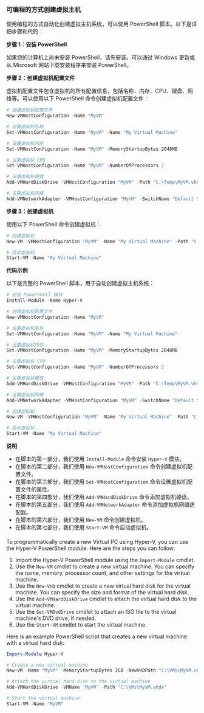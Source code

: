 
### 可编程的方式创建虚拟主机

使用编程的方式自动化创建虚拟主机系统，可以使用 PowerShell 脚本。以下是详细步骤和代码：

**步骤 1：安装 PowerShell**

如果您的计算机上尚未安装 PowerShell，请先安装。可以通过 Windows 更新或从 Microsoft 网站下载安装程序来安装 PowerShell。

**步骤 2：创建虚拟机配置文件**

虚拟机配置文件包含虚拟机的所有配置信息，包括名称、内存、CPU、硬盘、网络等。可以使用以下 PowerShell 命令创建虚拟机配置文件：

```powershell
# 创建虚拟机配置文件
New-VMHostConfiguration -Name "MyVM"

# 设置虚拟机名称
Set-VMHostConfiguration -Name "MyVM" -Name "My Virtual Machine"

# 设置虚拟机内存
Set-VMHostConfiguration -Name "MyVM" -MemoryStartupBytes 2048MB

# 设置虚拟机 CPU
Set-VMHostConfiguration -Name "MyVM" -NumberOfProcessors 2

# 设置虚拟机硬盘
Add-VMHardDiskDrive -VMHostConfiguration "MyVM" -Path "C:\Temp\MyVM.vhdx" -SizeInGB 10

# 设置虚拟机网络
Add-VMNetworkAdapter -VMHostConfiguration "MyVM" -SwitchName "Default Switch"
```

**步骤 3：创建虚拟机**

使用以下 PowerShell 命令创建虚拟机：

```powershell
# 创建虚拟机
New-VM -VMHostConfiguration "MyVM" -Name "My Virtual Machine" -Path "C:\Temp\MyVM.vhdx" -BootDevice VHD

# 启动虚拟机
Start-VM -Name "My Virtual Machine"

```

**代码示例**

以下是完整的 PowerShell 脚本，用于自动创建虚拟主机系统：

```powershell
# 安装 PowerShell 模块
Install-Module -Name Hyper-V

# 创建虚拟机配置文件
New-VMHostConfiguration -Name "MyVM"

# 设置虚拟机名称
Set-VMHostConfiguration -Name "MyVM" -Name "My Virtual Machine"

# 设置虚拟机内存
Set-VMHostConfiguration -Name "MyVM" -MemoryStartupBytes 2048MB

# 设置虚拟机 CPU
Set-VMHostConfiguration -Name "MyVM" -NumberOfProcessors 2

# 设置虚拟机硬盘
Add-VMHardDiskDrive -VMHostConfiguration "MyVM" -Path "C:\Temp\MyVM.vhdx" -SizeInGB 10

# 设置虚拟机网络
Add-VMNetworkAdapter -VMHostConfiguration "MyVM" -SwitchName "Default Switch"

# 创建虚拟机
New-VM -VMHostConfiguration "MyVM" -Name "My Virtual Machine" -Path "C:\Temp\MyVM.vhdx" -BootDevice VHD

# 启动虚拟机
Start-VM -Name "My Virtual Machine"

```

**说明**

- 在脚本的第一部分，我们使用 `Install-Module` 命令安装 `Hyper-V` 模块。
- 在脚本的第二部分，我们使用 `New-VMHostConfiguration` 命令创建虚拟机配置文件。
- 在脚本的第三部分，我们使用 `Set-VMHostConfiguration` 命令设置虚拟机配置文件的属性。
- 在脚本的第四部分，我们使用 `Add-VMHardDiskDrive` 命令添加虚拟机硬盘。
- 在脚本的第五部分，我们使用 `Add-VMNetworkAdapter` 命令添加虚拟机网络适配器。
- 在脚本的第六部分，我们使用 `New-VM` 命令创建虚拟机。
- 在脚本的第七部分，我们使用 `Start-VM` 命令启动虚拟机。


####

To programmatically create a new Virtual PC using Hyper-V, you can use the Hyper-V PowerShell module. Here are the steps you can follow:

1. Import the Hyper-V PowerShell module using the `Import-Module` cmdlet.
2. Use the `New-VM` cmdlet to create a new virtual machine. You can specify the name, memory, processor count, and other settings for the virtual machine.
3. Use the `New-VHD` cmdlet to create a new virtual hard disk for the virtual machine. You can specify the size and format of the virtual hard disk.
4. Use the `Add-VMHardDiskDrive` cmdlet to attach the virtual hard disk to the virtual machine.
5. Use the `Set-VMDvdDrive` cmdlet to attach an ISO file to the virtual machine's DVD drive, if needed.
6. Use the `Start-VM` cmdlet to start the virtual machine.

Here is an example PowerShell script that creates a new virtual machine with a virtual hard disk:

```powershell
Import-Module Hyper-V

# Create a new virtual machine
New-VM -Name "MyVM" -MemoryStartupBytes 2GB -NewVHDPath "C:\VMs\MyVM.vhdx" -NewVHDSizeBytes 50GB

# Attach the virtual hard disk to the virtual machine
Add-VMHardDiskDrive -VMName "MyVM" -Path "C:\VMs\MyVM.vhdx"

# Start the virtual machine
Start-VM -Name "MyVM"
```

